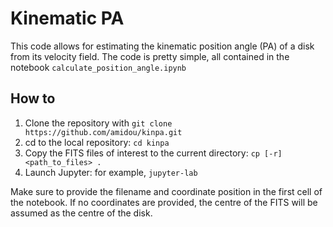# Kinematic PA

This code allows for estimating the kinematic position angle (PA) of a disk from its velocity field.
The code is pretty simple, all contained in the notebook `calculate_position_angle.ipynb`

## How to
1. Clone the repository with `git clone https://github.com/amidou/kinpa.git`
2. cd to the local repository: `cd kinpa`
3. Copy the FITS files of interest to the current directory: `cp [-r] <path_to_files> .`
4. Launch Jupyter: for example, `jupyter-lab`

Make sure to provide the filename and coordinate position in the first cell of the notebook. If no coordinates are provided, the centre of the FITS will be assumed as the centre of the disk.
